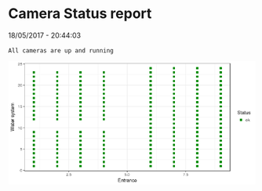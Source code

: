 Camera Status report
================
18/05/2017 - 20:44:03

    All cameras are up and running

![](camreport_files/figure-markdown_github/unnamed-chunk-2-1.png)
